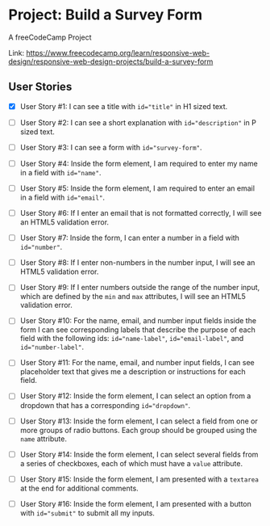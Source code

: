 # Project: Build a Survey Form

A freeCodeCamp Project

Link: https://www.freecodecamp.org/learn/responsive-web-design/responsive-web-design-projects/build-a-survey-form

## User Stories
- [x]  User Story #1: I can see a title with `id="title"` in H1 sized text.

- [ ]  User Story #2: I can see a short explanation with `id="description"` in P sized text.

- [ ]  User Story #3: I can see a form with `id="survey-form"`.

- [ ]  User Story #4: Inside the form element, I am required to enter my name in a field with `id="name"`.

- [ ]  User Story #5: Inside the form element, I am required to enter an email in a field with `id="email"`.

- [ ]  User Story #6: If I enter an email that is not formatted correctly, I will see an HTML5 validation error.

- [ ]  User Story #7: Inside the form, I can enter a number in a field with `id="number"`.

- [ ]  User Story #8: If I enter non-numbers in the number input, I will see an HTML5 validation error.

- [ ]  User Story #9: If I enter numbers outside the range of the number input, which are defined by the `min` and `max` attributes, I will see an HTML5 validation error.

- [ ]  User Story #10: For the name, email, and number input fields inside the form I can see corresponding labels that describe the purpose of each field with the following ids: `id="name-label"`, `id="email-label"`, and `id="number-label"`.

- [ ]  User Story #11: For the name, email, and number input fields, I can see placeholder text that gives me a description or instructions for each field.

- [ ]  User Story #12: Inside the form element, I can select an option from a dropdown that has a corresponding `id="dropdown"`.

- [ ]  User Story #13: Inside the form element, I can select a field from one or more groups of radio buttons. Each group should be grouped using the `name` attribute.

- [ ]  User Story #14: Inside the form element, I can select several fields from a series of checkboxes, each of which must have a `value` attribute.

- [ ]  User Story #15: Inside the form element, I am presented with a `textarea` at the end for additional comments.

- [ ]  User Story #16: Inside the form element, I am presented with a button with `id="submit"` to submit all my inputs.